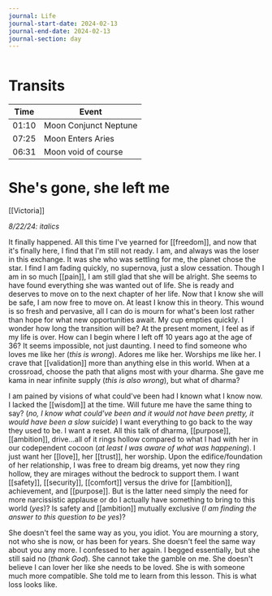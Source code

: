 ```yaml
---
journal: Life
journal-start-date: 2024-02-13
journal-end-date: 2024-02-13
journal-section: day
---
```


```calendar-nav
```


# Transits
| Time | Event |
|------|-------|
| 01:10 | Moon Conjunct Neptune |
| 07:25 | Moon Enters Aries |
| 06:31 | Moon void of course |


# She's gone, she left me
[[Victoria]]

*8/22/24: italics*

It finally happened. All this time I've yearned for [[freedom]], and now that it's finally here, I find that I'm still not  ready. I am, and always was the loser in this exchange. It was she who was settling for me, the planet chose the star. I find I am fading quickly, no  supernova, just a slow cessation. Though I am in so much [[pain]], I am still glad that she will be alright. She seems to have found everything she was wanted out of life. She is ready and deserves to move on to the next chapter of her life. Now that I know she will be safe, I am now free to move on. At least I know this in theory. This wound is so fresh and pervasive, all I can do is mourn for what's been lost rather than hope for what new opportunities await. My cup empties quickly. I wonder how long the transition will be? At the present moment, I feel as if my life is over. How can I begin where I left off 10 years ago at the age of 36? It seems impossible, not just daunting. I need to find someone who loves me like her (*this is wrong*). Adores me like her. Worships me like her. I crave that [[validation]] more than anything else in this world. When at a crossroad, choose the path that aligns most with your dharma. She gave me kama in near infinite supply (*this is also wrong*), but what of dharma?

I am pained by visions of what could've been had I known what I know now. I lacked the [[wisdom]] at the time. Will future me have the same thing to say? (*no, I know what could've been and it would not have been pretty, it would have been a slow suicide*) I want everything to go back to the way they used to be. I want a reset. All this talk of dharma, [[purpose]], [[ambition]], drive...all of it rings hollow compared to what I had with her in our codependent cocoon (*at least I was aware of what was happening*). I just want her [[love]], her [[trust]], her worship. Upon the edifice/foundation of her relationship, I was free to dream big dreams, yet now they ring hollow, they are mirages without the bedrock to support them. I want [[safety]], [[security]], [[comfort]] versus the drive for [[ambition]], achievement, and [[purpose]]. But is the latter need simply the need for more narcissistic applause or do I actually have something to bring to this world (*yes*)? Is safety and [[ambition]] mutually exclusive (*I am finding the answer to this question to be yes*)?

She doesn't feel the same way as you, you idiot. You are mourning a story, not who she is now, or has been for years. She doesn't feel the same way about you any more. I confessed to her again. I begged essentially, but she still said no (*thank God*). She cannot take the gamble on me. She doesn't believe I can lover her like she needs to be loved. She is with someone much more  compatible. She told me to learn from this lesson. This is what loss looks like.


